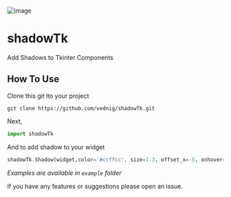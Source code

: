 
![image](https://github.com/vednig/shadowTk/assets/64083352/7b27b2b2-484e-44e3-a0da-17dd9dba3606)
<br>

# shadowTk
Add Shadows to Tkinter Components

## How To Use
Clone this git ito your project
```console
git clone https://github.com/vednig/shadowTk.git
```
Next,

```Python
import shadowTk
```
And to add shadow to your widget

```Python
shadowTk.Shadow(widget,color='#ccffcc', size=1.3, offset_x=-5, onhover={'color':'#88cc88'})
```

*Examples are available in `example` folder*

If you have any features or suggestions please open an issue.

